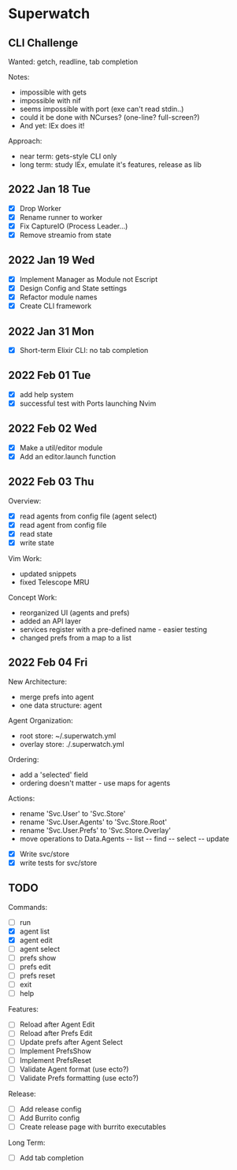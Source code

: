 # Superwatch 

## CLI Challenge

Wanted: getch, readline, tab completion

Notes:
- impossible with gets
- impossible with nif 
- seems impossible with port (exe can't read stdin..)
- could it be done with NCurses?  (one-line? full-screen?)
- And yet: IEx does it!

Approach:
- near term: gets-style CLI only
- long term: study IEx, emulate it's features, release as lib

## 2022 Jan 18 Tue

- [x] Drop Worker 
- [x] Rename runner to worker
- [x] Fix CaptureIO (Process Leader...)
- [x] Remove streamio from state

## 2022 Jan 19 Wed

- [x] Implement Manager as Module not Escript
- [x] Design Config and State settings
- [x] Refactor module names
- [x] Create CLI framework

## 2022 Jan 31 Mon

- [x] Short-term Elixir CLI: no tab completion

## 2022 Feb 01 Tue

- [x] add help system 
- [x] successful test with Ports launching Nvim 

## 2022 Feb 02 Wed

- [x] Make a util/editor module 
- [x] Add an editor.launch function 

## 2022 Feb 03 Thu

Overview:
- [x] read agents from config file (agent select)
- [x] read agent from config file 
- [x] read state 
- [x] write state 

Vim Work: 
- updated snippets 
- fixed Telescope MRU

Concept Work: 
- reorganized UI (agents and prefs) 
- added an API layer 
- services register with a pre-defined name - easier testing
- changed prefs from a map to a list

## 2022 Feb 04 Fri

New Architecture: 
- merge prefs into agent 
- one data structure: agent 

Agent Organization: 
- root store: ~/.superwatch.yml 
- overlay store: ./.superwatch.yml 

Ordering:
- add a 'selected' field 
- ordering doesn't matter - use maps for agents 

Actions:
- rename 'Svc.User' to 'Svc.Store'
- rename 'Svc.User.Agents' to 'Svc.Store.Root' 
- rename 'Svc.User.Prefs' to 'Svc.Store.Overlay'
- move operations to Data.Agents 
-- list 
-- find 
-- select 
-- update 

- [x] Write svc/store 
- [x] write tests for svc/store 

## TODO

Commands:
- [ ] run 
- [x] agent list 
- [x] agent edit 
- [ ] agent select 
- [ ] prefs show 
- [ ] prefs edit 
- [ ] prefs reset 
- [ ] exit 
- [ ] help

Features: 
- [ ] Reload after Agent Edit 
- [ ] Reload after Prefs Edit
- [ ] Update prefs after Agent Select 
- [ ] Implement PrefsShow 
- [ ] Implement PrefsReset
- [ ] Validate Agent format (use ecto?)
- [ ] Validate Prefs formatting (use ecto?) 

Release:
- [ ] Add release config 
- [ ] Add Burrito config 
- [ ] Create release page with burrito executables

Long Term:
- [ ] Add tab completion

